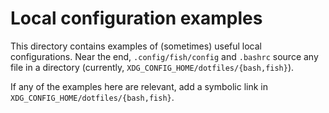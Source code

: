 Local configuration examples
============================

This directory contains examples of (sometimes) useful local configurations.
Near the end, `.config/fish/config` and `.bashrc` source any file in a directory
(currently, `XDG_CONFIG_HOME/dotfiles/{bash,fish}`).

If any of the examples here are relevant, add a symbolic link in
`XDG_CONFIG_HOME/dotfiles/{bash,fish}`.
